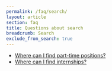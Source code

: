 ```yaml
---
permalink: /faq/search/
layout: article
section: faq
title: Questions about search
breadcrumb: Search
exclude_from_search: true
---
```


* [Where can I find part-time positions?](part-time/)
* [Where can I find internships?](internships/)

